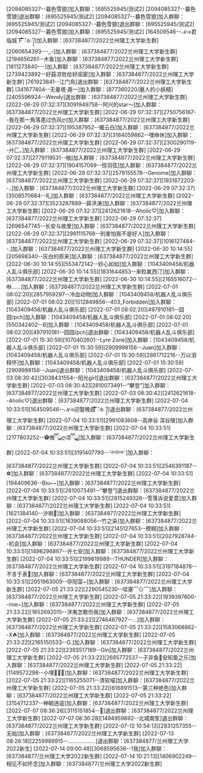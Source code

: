 [2094085327--暮色雪狼]加入群聊：[695525945/测试2]
[2094085327--暮色雪狼]退出群聊：[695525945/测试2]
[2094085327--暮色雪狼]加入群聊：[695525945/测试2]
[2094085327--暮色雪狼]退出群聊：[695525945/测试2]
[2094085327--暮色雪狼]加入群聊：[695525945/测试2]
[164509546--ℳঞ君临城下  ໌້ᮨ꧔᭄]加入群聊：[637384877/2022兰州理工大学新生群]
[2060654393---_-]加入群聊：[637384877/2022兰州理工大学新生群]
[2194656261--木鱼]加入群聊：[637384877/2022兰州理工大学新生群]
[1811273840---]加入群聊：[637384877/2022兰州理工大学新生群]
[2739423892--好菇凉败给好闺密]加入群聊：[637384877/2022兰州理工大学新生群]
[761923841--江门鳥]退出群聊：[637384877/2022兰州理工大学新生群]
[341677404--无量塔·遁一]加入群聊：[877360220/磨人的小妖精]
[2405596924--Wendy]退出群聊：[637384877/2022兰州理工大学新生群]
[2022-06-29 07:32:37][3091949758--阿兴的star～]加入群聊：[637384877/2022兰州理工大学新生群]
[2022-06-29 07:32:37][2750756167--我在那一角落患过伤风ღ]加入群聊：[637384877/2022兰州理工大学新生群]
[2022-06-29 07:32:37][195387952--暖云白]加入群聊：[637384877/2022兰州理工大学新生群]
[2022-06-29 07:32:37][3184059862--嘿咻休]加入群聊：[637384877/2022兰州理工大学新生群]
[2022-06-29 07:32:37][2300290119--廾匚。]加入群聊：[637384877/2022兰州理工大学新生群]
[2022-06-29 07:32:37][2779119531--柚]加入群聊：[637384877/2022兰州理工大学新生群]
[2022-06-29 07:32:37][1904157069--惊羽弦]加入群聊：[637384877/2022兰州理工大学新生群]
[2022-06-29 07:32:37][2579155578--Genome]加入群聊：[637384877/2022兰州理工大学新生群]
[2022-06-29 07:32:37][1931672203--，]加入群聊：[637384877/2022兰州理工大学新生群]
[2022-06-29 07:32:37][3508570684--礼]加入群聊：[637384877/2022兰州理工大学新生群]
[2022-06-29 07:32:37][3523287889--薛洪涛]加入群聊：[637384877/2022兰州理工大学新生群]
[2022-06-29 07:32:37][2412621618--Aholic♡]加入群聊：[637384877/2022兰州理工大学新生群]
[2022-06-29 07:32:37][2696547745--长安与故里]加入群聊：[637384877/2022兰州理工大学新生群]
[2022-06-29 07:32:37][2981115768--别害怕我不是好人]加入群聊：[637384877/2022兰州理工大学新生群]
[2022-06-29 07:32:37][1016127484--.]加入群聊：[637384877/2022兰州理工大学新生群]
[2022-06-30 10:14:55][205698340--灰白的原来]加入群聊：[637384877/2022兰州理工大学新生群]
[2022-06-30 10:14:55][553472142--妙心如如]加入群聊：[1043409458/机器人乱斗俱乐部]
[2022-06-30 10:14:55][1831644853--来粒氟西汀]加入群聊：[637384877/2022兰州理工大学新生群]
[2022-06-30 10:14:55][2165516072--咻……]加入群聊：[637384877/2022兰州理工大学新生群]
[2022-07-01 08:02:20][2857959297--冷血动物]加入群聊：[1043409458/机器人乱斗俱乐部]
[2022-07-01 08:02:20][1512849856--403_Forbidden]加入群聊：[1043409458/机器人乱斗俱乐部]
[2022-07-01 08:02:20][497910181--囧囧/pch]加入群聊：[1043409458/机器人乱斗俱乐部]
[2022-07-01 08:02:20][550342402--B]加入群聊：[1043409458/机器人乱斗俱乐部]
[2022-07-01 08:02:20][497910181--囧囧/pch]退出群聊：[1043409458/机器人乱斗俱乐部]
[2022-07-01 15:30:59][1070402601--Lyre Zone]加入群聊：[1043409458/机器人乱斗俱乐部]
[2022-07-01 15:30:59][2909998156--Juan]加入群聊：[1043409458/机器人乱斗俱乐部]
[2022-07-01 15:30:59][2861712216--万以泪释怀]加入群聊：[1043409458/机器人乱斗俱乐部]
[2022-07-01 15:30:59][2909998156--Juan]退出群聊：[1043409458/机器人乱斗俱乐部]
[2022-07-03 08:30:42][3038431554--阳光girl]退出群聊：[637384877/2022兰州理工大学新生群]
[2022-07-03 08:30:42][2810073491--“攀登”]加入群聊：[637384877/2022兰州理工大学新生群]
[2022-07-03 08:30:42][2412621618--Aholic♡]退出群聊：[637384877/2022兰州理工大学新生群]
[2022-07-04 10:33:51][164509546--ℳঞ迎娶晚霞  ໌້ᮨ꧔᭄]退出群聊：[637384877/2022兰州理工大学新生群]
[2022-07-04 10:33:51][2991083608--高岸谷 深谷陵]加入群聊：[637384877/2022兰州理工大学新生群]
[2022-07-04 10:33:51][2177803252--✿微ོོൢღ凉ོོൢ͜]加入群聊：[637384877/2022兰州理工大学新生群]
[2022-07-04 10:33:51][3191407793--༺༻]加入群聊：[637384877/2022兰州理工大学新生群]
[2022-07-04 10:33:51][2546391187--⚽]加入群聊：[637384877/2022兰州理工大学新生群]
[2022-07-04 10:33:51][194409636--Biu~~]加入群聊：[637384877/2022兰州理工大学新生群]
[2022-07-04 10:33:51][2810073491--“攀登”]退出群聊：[637384877/2022兰州理工大学新生群]
[2022-07-04 10:33:51][2815249326--雪落诉说爱意]加入群聊：[637384877/2022兰州理工大学新生群]
[2022-07-04 10:33:51][1621384140--汐朔🌸]加入群聊：[637384877/2022兰州理工大学新生群]
[2022-07-04 10:33:51][1839088056--竹之染]加入群聊：[637384877/2022兰州理工大学新生群]
[2022-07-04 10:33:51][2145127653--模糊]加入群聊：[637384877/2022兰州理工大学新生群]
[2022-07-04 10:33:51][2027928744--机会]加入群聊：[637384877/2022兰州理工大学新生群]
[2022-07-04 10:33:51][1498296867--许七安]加入群聊：[637384877/2022兰州理工大学新生群]
[2022-07-04 10:33:51][2199819989--THUNDER]加入群聊：[637384877/2022兰州理工大学新生群]
[2022-07-04 10:33:51][3197184878--不言于表🌸]加入群聊：[637384877/2022兰州理工大学新生群]
[2022-07-04 10:33:51][2051963009--@阳菜~]加入群聊：[637384877/2022兰州理工大学新生群]
[2022-07-05 21:33:22][2290545230--哇塞⌒⊙⌒]加入群聊：[637384877/2022兰州理工大学新生群]
[2022-07-05 21:33:22][1939397600--mie~]加入群聊：[637384877/2022兰州理工大学新生群]
[2022-07-05 21:33:22][1652692015--洋夷怎敢伤我]加入群聊：[637384877/2022兰州理工大学新生群]
[2022-07-05 21:33:22][2746467927--...]加入群聊：[637384877/2022兰州理工大学新生群]
[2022-07-05 21:33:22][1583068862--X☘]加入群聊：[637384877/2022兰州理工大学新生群]
[2022-07-05 21:33:22][2165150533--G.]加入群聊：[637384877/2022兰州理工大学新生群]
[2022-07-05 21:33:22][2393517189--Gin]加入群聊：[637384877/2022兰州理工大学新生群]
[2022-07-05 21:33:22][2685772537--子非鱼安知鱼之乐]加入群聊：[637384877/2022兰州理工大学新生群]
[2022-07-05 21:33:22][1149572298--小埋🧚🏻‍♀️]加入群聊：[637384877/2022兰州理工大学新生群]
[2022-07-05 21:33:22][1165255071--清软喵]加入群聊：[637384877/2022兰州理工大学新生群]
[2022-07-05 21:33:22][616891513--第三种绝色]加入群聊：[637384877/2022兰州理工大学新生群]
[2022-07-05 21:33:22][3154712337--神毓逍遥]加入群聊：[637384877/2022兰州理工大学新生群]
[2022-07-07 08:36:28][3115151854--🐶]退出群聊：[637384877/2022兰州理工大学新生群]
[2022-07-07 08:36:28][1494959892--北城南笙]退出群聊：[637384877/2022兰州理工大学新生群]
[2022-07-12 10:54:13][2831257355--无始]加入群聊：[637384877/2022兰州理工大学新生群]
[2022-07-13 08:28:18][2259989915--………………]退出群聊：[637384877/兰州理工大学2022新生]
[2022-07-14 09:00:48][3068595636--1我]加入群聊：[637384877/兰州理工大学2022新生群]
[2022-07-14 10:21:13][1406902249--相见不如怀念]加入群聊：[637384877/兰州理工大学2022新生群]
